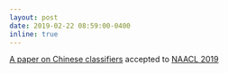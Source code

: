 ```yaml
---
layout: post
date: 2019-02-22 08:59:00-0400
inline: true
---
```


[A paper on Chinese classifiers](https://arxiv.org/abs/1902.10193) accepted to [NAACL 2019](https://naacl2019.org/)